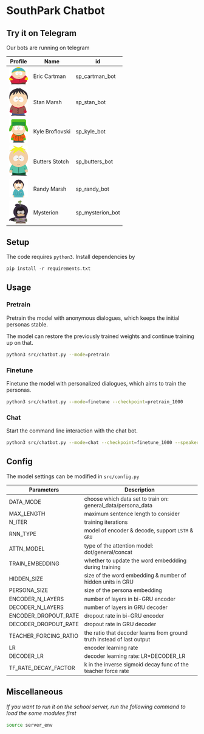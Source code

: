# SouthPark Chatbot

## Try it on Telegram

Our bots are running on telegram

 Profile | Name | id
 -|--|--
 <img width="50" alt="cartman" src="doc/cartman.png"> | Eric Cartman | sp_cartman_bot
 <img width="50" alt="stan" src="doc/stan.png"> | Stan Marsh | sp_stan_bot
 <img width="50" alt="kyle" src="doc/kyle.png"> | Kyle Broflovski | sp_kyle_bot
 <img width="50" alt="butters" src="doc/butters.png"> | Butters Stotch | sp_butters_bot
 <img width="50" alt="randy" src="doc/randy.png"> | Randy Marsh | sp_randy_bot
 <img width="50" alt="mysterion" src="doc/mysterion.png"> | Mysterion | sp_mysterion_bot

## Setup

The code requires `python3`. Install dependencies by

```
pip install -r requirements.txt
```

## Usage


### Pretrain

Pretrain the model with anonymous dialogues, which keeps the initial personas stable.

The model can restore the previously trained weights and continue training up on that.

```bash
python3 src/chatbot.py --mode=pretrain
```

### Finetune

Finetune the model with personalized dialogues, which aims to train the personas.

```bash
python3 src/chatbot.py --mode=finetune --checkpoint=pretrain_1000
```

### Chat

Start the command line interaction with the chat bot.

```bash
python3 src/chatbot.py --mode=chat --checkpoint=finetune_1000 --speaker=cartman
```

## Config

The model settings can be modified in `src/config.py`

Parameters | Description
-----|------
DATA_MODE | choose which data set to train on: general_data/persona_data
MAX_LENGTH | maximum sentence length to consider
N_ITER | training iterations
RNN_TYPE | model of encoder & decode, support `LSTM` & `GRU`
ATTN_MODEL | type of the attention model: dot/general/concat
TRAIN_EMBEDDING | whether to update the word embeddding during training
HIDDEN_SIZE | size of the word embedding & number of hidden units in GRU
PERSONA_SIZE | size of the persona embedding
ENCODER_N_LAYERS | number of layers in bi-GRU encoder
DECODER_N_LAYERS | number of layers in GRU decoder
ENCODER_DROPOUT_RATE | dropout rate in bi-GRU encoder
DECODER_DROPOUT_RATE | dropout rate in GRU decoder
TEACHER_FORCING_RATIO | the ratio that decoder learns from ground truth instead of last output
LR | encoder learning rate
DECODER_LR | decoder learning rate: LR*DECODER_LR
TF_RATE_DECAY_FACTOR | k in the inverse sigmoid decay func of the teacher force rate



## Miscellaneous

*If you want to run it on the school server, run the following command to load the some modules first*

```bash
source server_env
```
